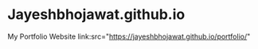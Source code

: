 # Jayeshbhojawat.github.io
My Portfolio Website 
link:src="https://jayeshbhojawat.github.io/portfolio/"

